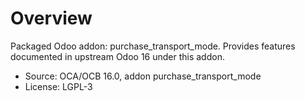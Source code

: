 # Overview

Packaged Odoo addon: purchase_transport_mode. Provides features documented in upstream Odoo 16 under this addon.

- Source: OCA/OCB 16.0, addon purchase_transport_mode
- License: LGPL-3
